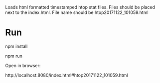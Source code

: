 Loads html formatted timestamped htop stat files.
Files should be placed next to the index.html. File name should be htop20171122_101059.html
 
# Run
npm install

npm run 

Open in browser:

http://localhost:8080/index.html#htop20171122_101059.html

